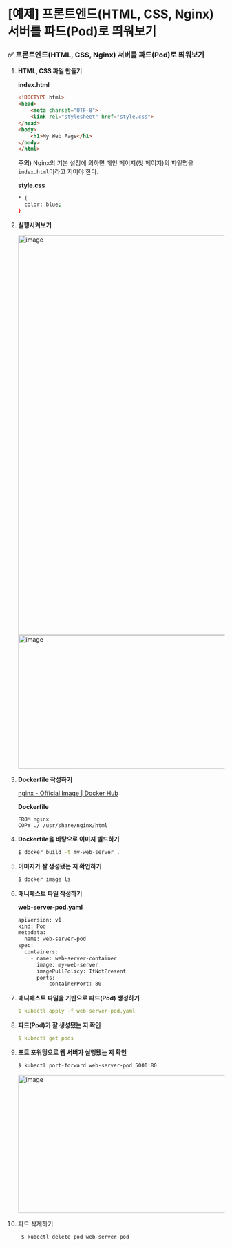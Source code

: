 # [예제] 프론트엔드(HTML, CSS, Nginx) 서버를 파드(Pod)로 띄워보기

### ✅ 프론트엔드(HTML, CSS, Nginx) 서버를 파드(Pod)로 띄워보기

1. **HTML, CSS 파일 만들기**
    
    **index.html**
    
    ```html
    <!DOCTYPE html>
    <head>
        <meta charset="UTF-8">
        <link rel="stylesheet" href="style.css">
    </head>
    <body>
        <h1>My Web Page</h1>
    </body>
    </html>
    ```
    
    **주의)** Nginx의 기본 설정에 의하면 메인 페이지(첫 페이지)의 파일명을 `index.html`이라고 지어야 한다. 
    
    **style.css**
    
    ```bash
    * {
      color: blue;
    }
    ```
    

1. **실행시켜보기**
    
    <img width="1218" height="926" alt="image" src="https://github.com/user-attachments/assets/81dca074-07f7-40b2-a802-7a53e4a7cfaa" />
    
    <img width="844" height="310" alt="image" src="https://github.com/user-attachments/assets/93105ae5-8737-4734-b1b0-e601dbaa70ed" />
    
2. **Dockerfile 작성하기**
    
    [nginx - Official Image | Docker Hub](https://hub.docker.com/_/nginx)
    
    **Dockerfile**
    
    ```docker
    FROM nginx 
    COPY ./ /usr/share/nginx/html
    ```
    
3. **Dockerfile을 바탕으로 이미지 빌드하기**
    
    ```bash
    $ docker build -t my-web-server .
    ```
    

4. **이미지가 잘 생성됐는 지 확인하기**
    
    ```bash
    $ docker image ls
    ```
    
5. **매니페스트 파일 작성하기**
    
    **web-server-pod.yaml**
    
    ```bash
    apiVersion: v1
    kind: Pod
    metadata:
      name: web-server-pod
    spec:
      containers:
        - name: web-server-container
          image: my-web-server
          imagePullPolicy: IfNotPresent
          ports:
            - containerPort: 80
    ```
    
6. **매니페스트 파일을 기반으로 파드(Pod) 생성하기**
    
    ```yaml
    $ kubectl apply -f web-server-pod.yaml 
    ```
    
7. **파드(Pod)가 잘 생성됐는 지 확인**
    
    ```yaml
    $ kubectl get pods
    ```
    
8. **포트 포워딩으로 웹 서버가 실행됐는 지 확인**
    
    ```bash
    $ kubectl port-forward web-server-pod 5000:80
    ```
    <img width="790" height="320" alt="image" src="https://github.com/user-attachments/assets/57566d3d-b4dd-4389-9fe3-917e91ca8cf6" />

9. 파드 삭제하기
   ```bash
    $ kubectl delete pod web-server-pod
    ```
